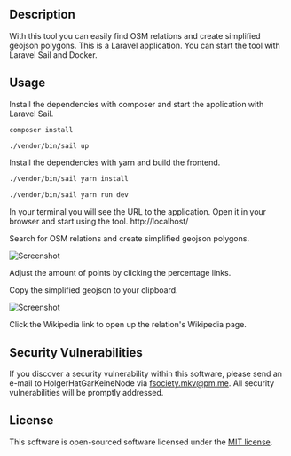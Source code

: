## Description

With this tool you can easily find OSM relations and create simplified geojson polygons. This is a Laravel application.
You can start the tool with Laravel Sail and Docker.

## Usage

Install the dependencies with composer and start the application with Laravel Sail.

```bash
composer install

./vendor/bin/sail up
```

Install the dependencies with yarn and build the frontend.

```bash
./vendor/bin/sail yarn install

./vendor/bin/sail yarn run dev
```

In your terminal you will see the URL to the application. Open it in your browser and start using the
tool. http://localhost/

Search for OSM relations and create simplified geojson polygons.

![Screenshot](https://i.imgur.com/VvSCiSw.png)

Adjust the amount of points by clicking the percentage links.

Copy the simplified geojson to your clipboard.

![Screenshot](https://i.imgur.com/hc79tIN.png)

Click the Wikipedia link to open up the relation's Wikipedia page.

## Security Vulnerabilities

If you discover a security vulnerability within this software, please send an e-mail to HolgerHatGarKeineNode
via [fsociety.mkv@pm.me](mailto:fsociety.mkv@pm.me). All security vulnerabilities will be promptly addressed.

## License

This software is open-sourced software licensed under the [MIT license](https://opensource.org/licenses/MIT).
